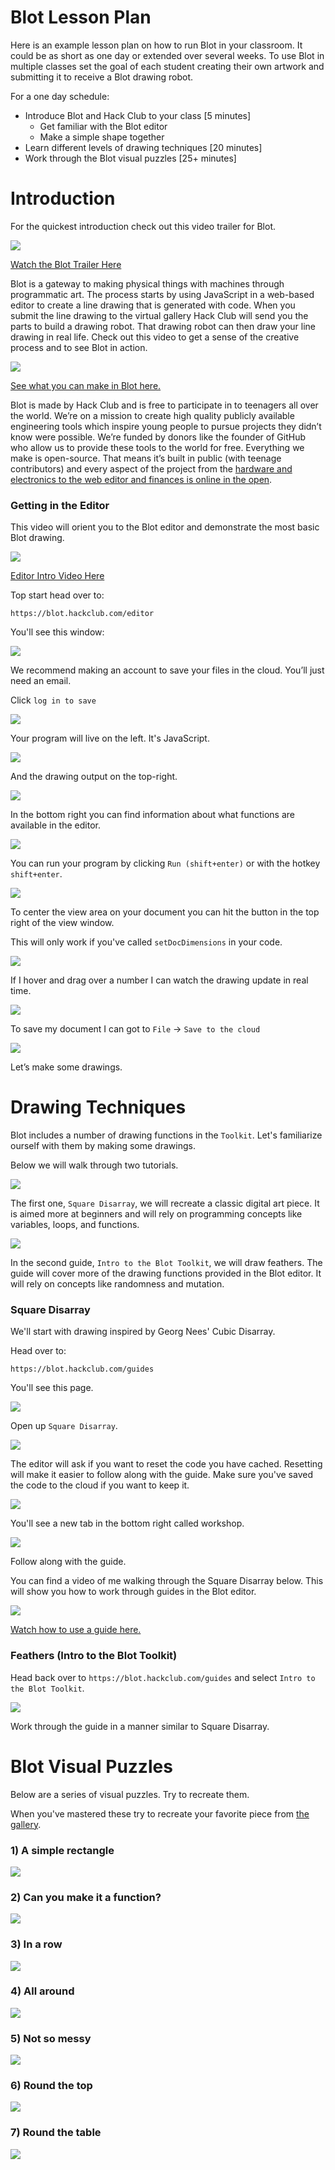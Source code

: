 # Blot Lesson Plan

Here is an example lesson plan on how to run Blot in your classroom. It could be as short as one day or extended over several weeks. To use Blot in multiple classes set the goal of each student creating their own artwork and submitting it to receive a Blot drawing robot.

For a one day schedule:

- Introduce Blot and Hack Club to your class [5 minutes]
  - Get familiar with the Blot editor
  - Make a simple shape together
- Learn different levels of drawing techniques [20 minutes]
- Work through the Blot visual puzzles [25+ minutes]

# Introduction

For the quickest introduction check out this video trailer for Blot.

[![](./assets/trailer.png)](https://www.youtube.com/watch?v=d1noJNmfvC0)

[Watch the Blot Trailer Here](https://www.youtube.com/watch?v=d1noJNmfvC0)

Blot is a gateway to making physical things with machines through programmatic art. The process starts by using JavaScript in a web-based editor to create a line drawing that is generated with code. When you submit the line drawing to the virtual gallery Hack Club will send you the parts to build a drawing robot. That drawing robot can then draw your line drawing in real life. Check out this video to get a sense of the creative process and to see Blot in action.

[![](./assets/insta.png)](https://www.instagram.com/reel/C7CPejLAwc0/?hl=en)

[See what you can make in Blot here.](https://www.instagram.com/reel/C7CPejLAwc0/?hl=en)

Blot is made by Hack Club and is free to participate in to teenagers all over the world. We’re on a mission to create high quality publicly available engineering tools which inspire young people to pursue projects they didn’t know were possible. We’re funded by donors like the founder of GitHub who allow us to provide these tools to the world for free. Everything we make is open-source. That means it’s built in public (with teenage contributors) and every aspect of the project from the [hardware and electronics to the web editor and finances is online in the open](www.github.com/hackclub/blot).


### Getting in the Editor

This video will orient you to the Blot editor and demonstrate the most basic Blot drawing.

[![](./assets/intro-to-editor.png)](https://youtu.be/OZ9KaFr1V_o)

[Editor Intro Video Here](https://youtu.be/OZ9KaFr1V_o)

Top start head over to:

```
https://blot.hackclub.com/editor
```

You'll see this window:

![](./assets/base-editor.png)

We recommend making an account to save your files in the cloud. You’ll just need an email.

Click `log in to save`

![](./assets/log-in.png)

Your program will live on the left. It's JavaScript.

![](./assets/editor.png)

And the drawing output on the top-right.

![](./assets/output-drawing.png)


In the bottom right you can find information about what functions are available in the editor.

![](./assets/toolkit.png)


You can run your program by clicking `Run (shift+enter)` or with the hotkey `shift+enter`.

![](./assets/run.png)


To center the view area on your document you can hit the button in the top right of the view window.

This will only work if you've called `setDocDimensions` in your code.

![](./assets/center-button.png)

If I hover and drag over a number I can watch the drawing update in real time.

![](./assets/hover-number.png)

To save my document I can got to `File` -> `Save to the cloud`

![](./assets/save.png)

Let’s make some drawings.

# Drawing Techniques

Blot includes a number of drawing functions in the `Toolkit`. Let's familiarize ourself with them by making some drawings.

Below we will walk through two tutorials. 

![](https://cloud-qogbw3upi-hack-club-bot.vercel.app/0260524306-bcaf04e7-a00e-4f98-aaed-01eeebf2c79c.webp)

The first one, `Square Disarray`, we will recreate a classic digital art piece. It is aimed more at beginners and will rely on programming concepts like variables, loops, and functions.

![](https://blot.hackclub.com/getting-started/steps.png)

In the second guide,  `Intro to the Blot Toolkit`, we will draw feathers. The guide will cover more of the drawing functions provided in the Blot editor. It will rely on concepts like randomness and mutation.

### Square Disarray

We'll start with drawing inspired by Georg Nees' Cubic Disarray.

Head over to:

```
https://blot.hackclub.com/guides
```

You'll see this page.

![](./assets/guides.png)

Open up `Square Disarray`.

![](./assets/square-disarray.png)

The editor will ask if you want to reset the code you have cached. Resetting will make it easier to follow along with the guide. Make sure you've saved the code to the cloud if you want to keep it.

![](./assets/reset.png)

You'll see a new tab in the bottom right called workshop.

![](./assets/workshop.png)

Follow along with the guide.

You can find a video of me walking through the Square Disarray below. This will show you how to work through guides in the Blot editor.

[![](./assets/square-video.png)](https://youtu.be/mP4rUdaF8ng)

[Watch how to use a guide here.](https://youtu.be/mP4rUdaF8ng)

### Feathers (Intro to the Blot Toolkit)

Head back over to `https://blot.hackclub.com/guides` and select `Intro to the Blot Toolkit`.

![](./assets/feathers.png)


Work through the guide in a manner similar to Square Disarray.

# Blot Visual Puzzles

Below are a series of visual puzzles. Try to recreate them.

When you've mastered these try to recreate your favorite piece from [the gallery]().

### 1) A simple rectangle

![](./assets/puzzles/1.png)

### 2) Can you make it a function?

![](./assets/puzzles/2.png)

### 3) In a row

![](./assets/puzzles/3.png)

### 4) All around

![](./assets/puzzles/4.png)

### 5) Not so messy

![](./assets/puzzles/5.png)

### 6) Round the top

![](./assets/puzzles/6.png)

### 7) Round the table

![](./assets/puzzles/7.png)
